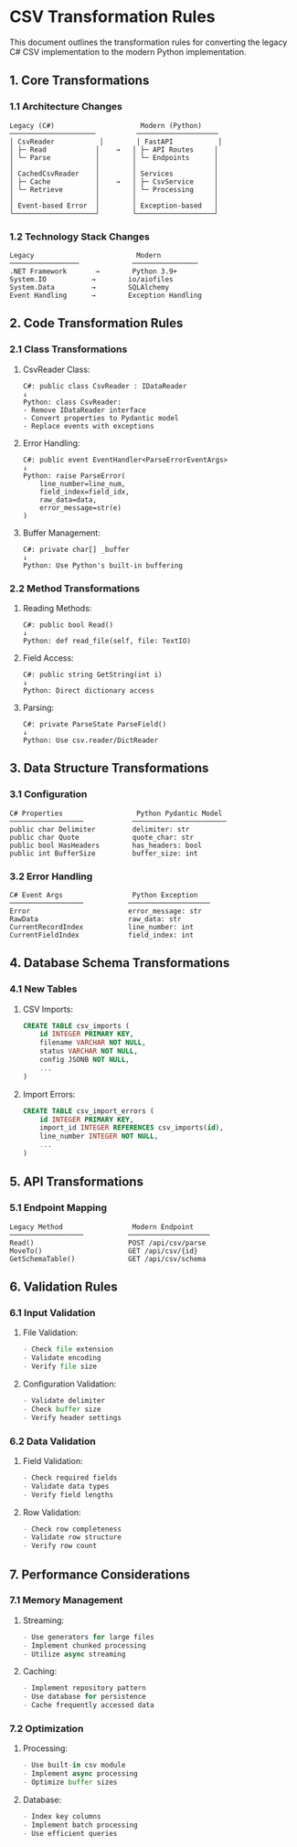 # CSV Transformation Rules

This document outlines the transformation rules for converting the legacy C# CSV implementation to the modern Python implementation.

## 1. Core Transformations

### 1.1 Architecture Changes

```plaintext
Legacy (C#)                     Modern (Python)
─────────────────────          ────────────────────
│ CsvReader           │        │ FastAPI           │
│ ├─ Read            │    →   │ ├─ API Routes     │
│ └─ Parse           │        │ └─ Endpoints      │
│                    │        │                   │
│ CachedCsvReader    │        │ Services          │
│ ├─ Cache           │    →   │ ├─ CsvService     │
│ └─ Retrieve        │        │ └─ Processing     │
│                    │        │                   │
│ Event-based Error  │        │ Exception-based   │
└────────────────────┘        └───────────────────┘
```

### 1.2 Technology Stack Changes

```plaintext
Legacy                         Modern
─────────────────             ────────────────
.NET Framework       →        Python 3.9+
System.IO           →        io/aiofiles
System.Data         →        SQLAlchemy
Event Handling      →        Exception Handling
```

## 2. Code Transformation Rules

### 2.1 Class Transformations

1. CsvReader Class:
   ```plaintext
   C#: public class CsvReader : IDataReader
   ↓
   Python: class CsvReader:
   - Remove IDataReader interface
   - Convert properties to Pydantic model
   - Replace events with exceptions
   ```

2. Error Handling:
   ```plaintext
   C#: public event EventHandler<ParseErrorEventArgs>
   ↓
   Python: raise ParseError(
       line_number=line_num,
       field_index=field_idx,
       raw_data=data,
       error_message=str(e)
   )
   ```

3. Buffer Management:
   ```plaintext
   C#: private char[] _buffer
   ↓
   Python: Use Python's built-in buffering
   ```

### 2.2 Method Transformations

1. Reading Methods:
   ```plaintext
   C#: public bool Read()
   ↓
   Python: def read_file(self, file: TextIO)
   ```

2. Field Access:
   ```plaintext
   C#: public string GetString(int i)
   ↓
   Python: Direct dictionary access
   ```

3. Parsing:
   ```plaintext
   C#: private ParseState ParseField()
   ↓
   Python: Use csv.reader/DictReader
   ```

## 3. Data Structure Transformations

### 3.1 Configuration

```plaintext
C# Properties                  Python Pydantic Model
──────────────────            ───────────────────────
public char Delimiter         delimiter: str
public char Quote             quote_char: str
public bool HasHeaders        has_headers: bool
public int BufferSize         buffer_size: int
```

### 3.2 Error Handling

```plaintext
C# Event Args                 Python Exception
──────────────────           ────────────────────
Error                        error_message: str
RawData                      raw_data: str
CurrentRecordIndex           line_number: int
CurrentFieldIndex            field_index: int
```

## 4. Database Schema Transformations

### 4.1 New Tables

1. CSV Imports:
   ```sql
   CREATE TABLE csv_imports (
       id INTEGER PRIMARY KEY,
       filename VARCHAR NOT NULL,
       status VARCHAR NOT NULL,
       config JSONB NOT NULL,
       ...
   )
   ```

2. Import Errors:
   ```sql
   CREATE TABLE csv_import_errors (
       id INTEGER PRIMARY KEY,
       import_id INTEGER REFERENCES csv_imports(id),
       line_number INTEGER NOT NULL,
       ...
   )
   ```

## 5. API Transformations

### 5.1 Endpoint Mapping

```plaintext
Legacy Method                 Modern Endpoint
──────────────────           ────────────────────
Read()                       POST /api/csv/parse
MoveTo()                     GET /api/csv/{id}
GetSchemaTable()             GET /api/csv/schema
```

## 6. Validation Rules

### 6.1 Input Validation

1. File Validation:
   ```python
   - Check file extension
   - Validate encoding
   - Verify file size
   ```

2. Configuration Validation:
   ```python
   - Validate delimiter
   - Check buffer size
   - Verify header settings
   ```

### 6.2 Data Validation

1. Field Validation:
   ```python
   - Check required fields
   - Validate data types
   - Verify field lengths
   ```

2. Row Validation:
   ```python
   - Check row completeness
   - Validate row structure
   - Verify row count
   ```

## 7. Performance Considerations

### 7.1 Memory Management

1. Streaming:
   ```python
   - Use generators for large files
   - Implement chunked processing
   - Utilize async streaming
   ```

2. Caching:
   ```python
   - Implement repository pattern
   - Use database for persistence
   - Cache frequently accessed data
   ```

### 7.2 Optimization

1. Processing:
   ```python
   - Use built-in csv module
   - Implement async processing
   - Optimize buffer sizes
   ```

2. Database:
   ```python
   - Index key columns
   - Implement batch processing
   - Use efficient queries
   ```
